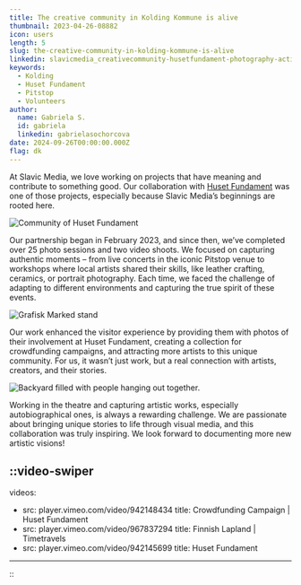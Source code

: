 ```yaml
---
title: The creative community in Kolding Kommune is alive
thumbnail: 2023-04-26-08882
icon: users
length: 5
slug: the-creative-community-in-kolding-kommune-is-alive
linkedin: slavicmedia_creativecommunity-husetfundament-photography-activity-7245031876736815105-k10C
keywords:
  - Kolding
  - Huset Fundament
  - Pitstop
  - Volunteers
author:
  name: Gabriela S.
  id: gabriela
  linkedin: gabrielasochorcova
date: 2024-09-26T00:00:00.000Z
flag: dk
---
```


At Slavic Media, we love working on projects that have meaning and contribute to something good. Our collaboration with [Huset Fundament](https://husetfundament.dk) was one of those projects, especially because Slavic Media’s beginnings are rooted here.

![Community of Huset Fundament](https://cdn.slavic.media/img/2023-04-26-08882/public "2023 ⋅ Kolding, Denmark ⋅ Huset Fundament")

Our partnership began in February 2023, and since then, we’ve completed over 25 photo sessions and two video shoots. We focused on capturing authentic moments – from live concerts in the iconic Pitstop venue to workshops where local artists shared their skills, like leather crafting, ceramics, or portrait photography. Each time, we faced the challenge of adapting to different environments and capturing the true spirit of these events.

![Grafisk Marked stand](https://cdn.slavic.media/img/2023-09-30-00022/public "2023 ⋅ Kolding, Denmark ⋅ Huset Fundament")

Our work enhanced the visitor experience by providing them with photos of their involvement at Huset Fundament, creating a collection for crowdfunding campaigns, and attracting more artists to this unique community. For us, it wasn’t just work, but a real connection with artists, creators, and their stories.

![Backyard filled with people hanging out together.](https://cdn.slavic.media/img/2023-05-19-09057/public "2023 ⋅ Kolding, Denmark ⋅ Huset Fundament")

Working in the theatre and capturing artistic works, especially autobiographical ones, is always a rewarding challenge. We are passionate about bringing unique stories to life through visual media, and this collaboration was truly inspiring. We look forward to documenting more new artistic visions!

::video-swiper
---
videos:
  - src: player.vimeo.com/video/942148434
    title: Crowdfunding Campaign | Huset Fundament
  - src: player.vimeo.com/video/967837294
    title: Finnish Lapland | Timetravels
  - src: player.vimeo.com/video/942145699
    title: Huset Fundament
---
::
